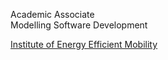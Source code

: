 Academic Associate<br>
Modelling Software Development

<a href='https://www.h-ka.de/en/ieem/team'>Institute of Energy Efficient Mobility</a>
